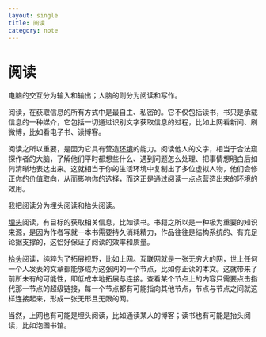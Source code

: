 ```yaml
---
layout: single
title: 阅读
category: note
---
```


# 阅读

电脑的交互分为输入和输出；人脑的则分为阅读和写作。

阅读，在获取信息的所有方式中是最自主、私密的。它不仅包括读书，书只是承载信息的一种媒介，它包括一切通过识别文字获取信息的过程，比如上网看新闻、刷微博，比如看电子书、读博客。

阅读之所以重要，是因为它具有营造[环境](/note/environment.html)的能力。阅读他人的文字，相当于合法窥探作者的大脑，了解他们平时都想些什么、遇到问题怎么处理、把事情想明白后如何清晰地表达出来。这就相当于你的生活环境中复制出了多位虚拟人物，他们会修正你的[价值](/note/value.html)取向，从而影响你的[选择](/note/choice.html)，而这正是通过阅读一点点营造出来的环境的效用。

我把阅读分为埋头阅读和抬头阅读。

[埋头](/note/immerge.html)阅读，有目标的获取相关信息，比如读书。书籍之所以是一种极为重要的知识来源，是因为作者写就一本书需要持久消耗精力，作品往往是结构系统的、有充足论据支撑的，这恰好保证了阅读的效率和质量。

[抬头](/note/observe.html)阅读，纯粹为了拓展视野，比如上网。互联网就是一张无穷大的网，世上任何一个人发表的文章都能够成为这张网的一个节点，比如你正读的本文。这就带来了前所未有的可能性，即低成本地拓展与连接。查看某个节点上的内容只需要点击指代那一节点的超级链接，每一个节点都有可能指向其他节点，节点与节点之间就这样连接起来，形成一张无形且无限的网。

当然，上网也有可能是埋头阅读，比如通读某人的博客；读书也有可能是抬头阅读，比如泡图书馆。
